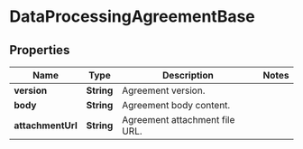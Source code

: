 

# DataProcessingAgreementBase


## Properties

Name | Type | Description | Notes
------------ | ------------- | ------------- | -------------
**version** | **String** | Agreement version. | 
**body** | **String** | Agreement body content. | 
**attachmentUrl** | **String** | Agreement attachment file URL. | 



